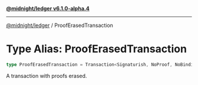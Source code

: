 [**@midnight/ledger v6.1.0-alpha.4**](../README.md)

***

[@midnight/ledger](../globals.md) / ProofErasedTransaction

# Type Alias: ProofErasedTransaction

```ts
type ProofErasedTransaction = Transaction<Signaturish, NoProof, NoBinding>;
```

A transaction with proofs erased.
